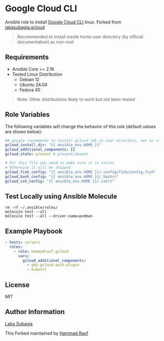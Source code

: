 Google Cloud CLI
=========

Ansible role to install [Google Cloud CLI](https://cloud.google.com/sdk/docs/install) linux. 
Forked from [labasubagia.gcloud](https://github.com/labasubagia/ansible-role-gcloud)

> Recommended to install inside home user directory (by official documentation) as non-root

Requirements
------------
- Ansible Core >= 2.16
- Tested Linux Distribution
  - Debian 12
  - Ubuntu 24.04
  - Fedora 40

> Note: Other distributions likely to work but not been tested

Role Variables
--------------

The following variables will change the behavior of this role (default values are shown below):

```yaml
## google recommends to install gcloud sdk in user directory, not as root
gcloud_install_dir: "{{ ansible_env.HOME }}"
gcloud_additional_components: []
gcloud_state: present # present/absent

# For this file you need to make sure it is exists
# Otherwise it will be skipped
gcloud_fish_config: "{{ ansible_env.HOME }}/.config/fish/config.fish"
gcloud_bash_config: "{{ ansible_env.HOME }}/.bashrc"
gcloud_zsh_config: "{{ ansible_env.HOME }}/.zshrc"
```

Test Locally using Ansible Molecule
-----------------------------------
```
rm -rf ~/.ansible/roles/
molecule test --all
molecule test --all --driver-name=podman
```


Example Playbook
----------------
```yaml
- hosts: servers
  roles:
    - role: hammadrauf.gcloud
      vars:
        gcloud_additional_components:
          - gke-gcloud-auth-plugin
          - kubectl
```

License
-------

MIT

Author Information
------------------

[Laba Subagia](https://github.com/labasubagia)

This Forked maintained by [Hammad Rauf](https://github.com/hammadrauf)